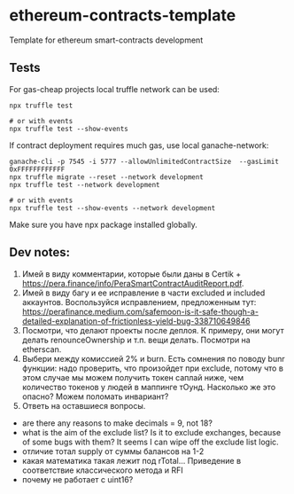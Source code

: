# ethereum-contracts-template
Template for ethereum smart-contracts development

## Tests
For gas-cheap projects local truffle network can be used:
```
npx truffle test

# or with events
npx truffle test --show-events
```

If contract deployment requires much gas, use local ganache-network:
```
ganache-cli -p 7545 -i 5777 --allowUnlimitedContractSize  --gasLimit 0xFFFFFFFFFFFF
npx truffle migrate --reset --network development
npx truffle test --network development

# or with events
npx truffle test --show-events --network development
```

Make sure you have npx package installed globally.

## Dev notes:
1. Имей в виду комментарии, которые были даны в Certik + https://pera.finance/info/PeraSmartContractAuditReport.pdf.
2. Имей в виду багу и ее исправление в части excluded и included аккаунтов. Воспользуйся исправлением, предложенным тут: https://perafinance.medium.com/safemoon-is-it-safe-though-a-detailed-explanation-of-frictionless-yield-bug-338710649846
3. Посмотри, что делают проекты после деплоя. К примеру, они могут делать renounceOwnership и т.п. вещи делать. Посмотри на etherscan. 
4. Выбери между комиссией 2% и burn. Есть сомнения по поводу bunr функции: надо проверить, что произойдет при exclude, потому что в этом случае мы можем получить токен саплай ниже, чем количество токенов у людей в маппинге тОунд. Насколько же это опасно? Можем поломать инвариант?
5. Ответь на оставшиеся вопросы.
* are there any reasons to make decimals = 9, not 18?
* what is the aim of the exclude list? Is it to exclude exchanges, because of some bugs with them? It seems I can wipe off the exclude list logic.
* отличие тотал supply от суммы балансов на 1-2
* какая математика такая лежит под rTotal... Приведение в соответствие классического метода и RFI
* почему не работает с uint16?